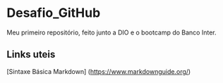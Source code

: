 # Desafio_GitHub
Meu primeiro repositório, feito junto a DIO e o bootcamp do Banco Inter.

## Links uteis
[Sintaxe Básica Markdown] (https://www.markdownguide.org/)
